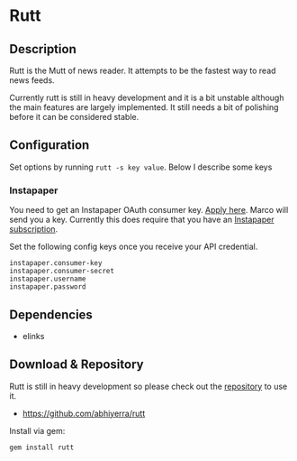 # Rutt

## Description

Rutt is the Mutt of news reader. It attempts to be the fastest way
to read news feeds.

Currently rutt is still in heavy development and it is a bit
unstable although the main features are largely implemented.
It still needs a bit of polishing before it can be considered
stable.

## Configuration

Set options by running `rutt -s key value`. Below I describe some keys

### Instapaper

You need to get an Instapaper OAuth consumer key.
[Apply here](http://www.instapaper.com/main/request_oauth_consumer_token).
Marco will send you a key. Currently this does require that you have
an [Instapaper subscription](http://www.instapaper.com/subscription).

Set the following config keys once you receive your API credential.

    instapaper.consumer-key
    instapaper.consumer-secret
    instapaper.username
    instapaper.password

## Dependencies

- elinks

## Download & Repository

Rutt is still in heavy development so please
check out the [repository](https://github.com/abhiyerra/rutt) to use it.

 - https://github.com/abhiyerra/rutt

Install via gem:

    gem install rutt
